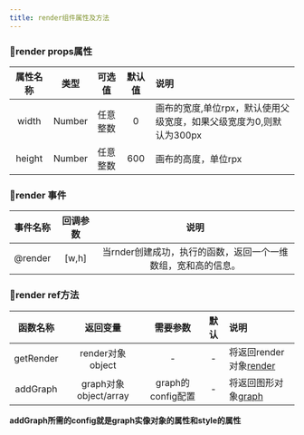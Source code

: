 ```yaml
---
title: render组件属性及方法
---
```



### :leopard:render props属性

| 属性名称 | 类型 | 可选值 | 默认值 | 说明 |
| :-----: | :--: | :---: | :---: | :--- |
| width | Number | 任意整数 | 0 | 画布的宽度,单位rpx，默认使用父级宽度，如果父级宽度为0,则默认为300px |
| height | Number | 任意整数 | 600 | 画布的高度，单位rpx |





### :dog:render 事件

| 事件名称 | 回调参数 | 说明 |
| :-----: | :--: | :---: |
| @render | [w,h] | 当rnder创建成功，执行的函数，返回一个一维数组，宽和高的信息。 |





### :ram:render ref方法

| 函数名称 | 返回变量 | 需要参数 | 默认 | 说明 |
| :-----: | :--: | :---: | :---: | :--- |
| getRender | render对象object | - | - | 将返回render对象[render](/guid/render/render对象.md) |
| addGraph | graph对象object/array | graph的config配置 | - | 将返回图形对象[graph](/guid/render/graph对象.md) |

**addGraph所需的config就是graph实像对象的属性和style的属性**




<testtime> </testtime>